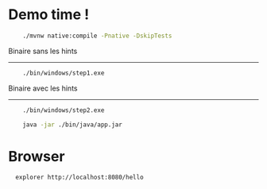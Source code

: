 # Demo time !

```bash
    ./mvnw native:compile -Pnative -DskipTests
```

Binaire sans les hints
___
```bash
    ./bin/windows/step1.exe
```
Binaire avec les hints
___
```bash
    ./bin/windows/step2.exe
```

```bash
    java -jar ./bin/java/app.jar
```

# Browser

```bash
  explorer http://localhost:8080/hello
```